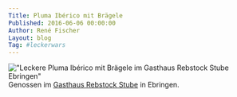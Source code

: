 ```yaml
---
Title: Pluma Ibérico mit Brägele
Published: 2016-06-06 00:00:00
Author: René Fischer
Layout: blog
Tag: #leckerwars
---
```

!["Leckere Pluma Ibérico mit Brägele im Gasthaus Rebstock Stube Ebringen"](2016-06-06-19-33-29.jpg)
Genossen im [Gasthaus Rebstock Stube](https://goo.gl/maps/VkAFLSNpyEnqzdgm7) in Ebringen.

